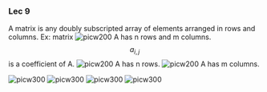 ### Lec 9

A matrix is any doubly subscripted array of elements arranged in rows and columns. 
Ex:  matrix 
![picw200](https://cloud.githubusercontent.com/assets/10469752/6126637/8f3f0be4-b0f0-11e4-8612-4b7fc859b508.png)
A has n rows and m columns.
$$a_{i,j}$$ is a coefficient  of A.
![picw200](https://cloud.githubusercontent.com/assets/10469752/6126655/bfcb930e-b0f0-11e4-91f6-2d7e4fbf0d7a.png)
A has n rows.
![picw200](https://cloud.githubusercontent.com/assets/10469752/6126675/f54e9012-b0f0-11e4-9157-0318de63fb5c.png)
A has m columns.

![picw300](https://cloud.githubusercontent.com/assets/10469752/6126708/4835bbd4-b0f1-11e4-944c-44c9489dec9f.png)
![picw300](https://cloud.githubusercontent.com/assets/10469752/6126707/4834bf5e-b0f1-11e4-9d25-840c1150529d.png)
![picw300](https://cloud.githubusercontent.com/assets/10469752/6126710/4837af70-b0f1-11e4-8783-c24e4d2f0537.png)
![picw300](https://cloud.githubusercontent.com/assets/10469752/6126709/48361ebc-b0f1-11e4-8312-10c4b228a8ee.png)
